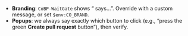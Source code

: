 - **Branding**: `CoBP-WaitGate` shows “<repo> says…”. Override with a custom message, or set `$env:CO_BRAND`.
- **Popups**: we always say exactly which button to click (e.g., “press the green **Create pull request** button”), then verify.